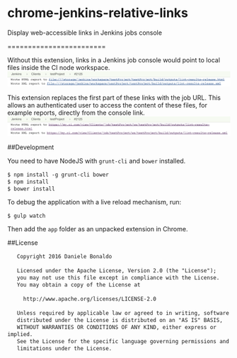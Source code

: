 # chrome-jenkins-relative-links
Display web-accessible links in Jenkins jobs console

========================

Without this extension, links in a Jenkins job console would point to local files inside the CI node workspace.
![Before](raw/screenshot_before.png)

This extension replaces the first part of these links with the job URL. 
This allows an authenticated user to access the content of these files, for example reports, directly from the console link.
![After](raw/screenshot_after.png)

##Development

You need to have NodeJS with `grunt-cli` and `bower` installed.

```shell
$ npm install -g grunt-cli bower
$ npm install
$ bower install
```

To debug the application with a live reload mechanism, run:

```shell
$ gulp watch
```

Then add the `app` folder as an unpacked extension in Chrome.

##License

```
   Copyright 2016 Daniele Bonaldo

   Licensed under the Apache License, Version 2.0 (the "License");
   you may not use this file except in compliance with the License.
   You may obtain a copy of the License at

     http://www.apache.org/licenses/LICENSE-2.0

   Unless required by applicable law or agreed to in writing, software
   distributed under the License is distributed on an "AS IS" BASIS,
   WITHOUT WARRANTIES OR CONDITIONS OF ANY KIND, either express or implied.
   See the License for the specific language governing permissions and
   limitations under the License.

```
